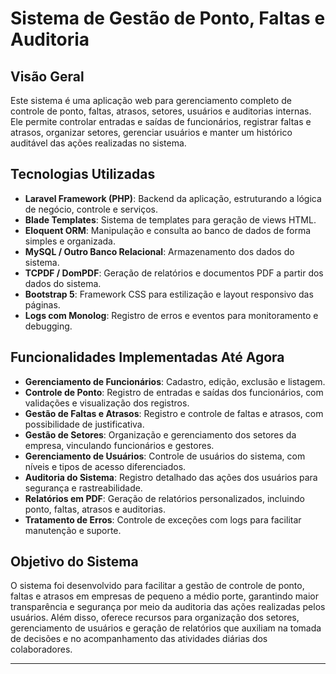 # Sistema de Gestão de Ponto, Faltas e Auditoria

## Visão Geral

Este sistema é uma aplicação web para gerenciamento completo de controle de ponto, faltas, atrasos, setores, usuários e auditorias internas. Ele permite controlar entradas e saídas de funcionários, registrar faltas e atrasos, organizar setores, gerenciar usuários e manter um histórico auditável das ações realizadas no sistema.

## Tecnologias Utilizadas

- **Laravel Framework (PHP)**: Backend da aplicação, estruturando a lógica de negócio, controle e serviços.
- **Blade Templates**: Sistema de templates para geração de views HTML.
- **Eloquent ORM**: Manipulação e consulta ao banco de dados de forma simples e organizada.
- **MySQL / Outro Banco Relacional**: Armazenamento dos dados do sistema.
- **TCPDF / DomPDF**: Geração de relatórios e documentos PDF a partir dos dados do sistema.
- **Bootstrap 5**: Framework CSS para estilização e layout responsivo das páginas.
- **Logs com Monolog**: Registro de erros e eventos para monitoramento e debugging.

## Funcionalidades Implementadas Até Agora

- **Gerenciamento de Funcionários**: Cadastro, edição, exclusão e listagem.
- **Controle de Ponto**: Registro de entradas e saídas dos funcionários, com validações e visualização dos registros.
- **Gestão de Faltas e Atrasos**: Registro e controle de faltas e atrasos, com possibilidade de justificativa.
- **Gestão de Setores**: Organização e gerenciamento dos setores da empresa, vinculando funcionários e gestores.
- **Gerenciamento de Usuários**: Controle de usuários do sistema, com níveis e tipos de acesso diferenciados.
- **Auditoria do Sistema**: Registro detalhado das ações dos usuários para segurança e rastreabilidade.
- **Relatórios em PDF**: Geração de relatórios personalizados, incluindo ponto, faltas, atrasos e auditorias.
- **Tratamento de Erros**: Controle de exceções com logs para facilitar manutenção e suporte.

## Objetivo do Sistema

O sistema foi desenvolvido para facilitar a gestão de controle de ponto, faltas e atrasos em empresas de pequeno a médio porte, garantindo maior transparência e segurança por meio da auditoria das ações realizadas pelos usuários. Além disso, oferece recursos para organização dos setores, gerenciamento de usuários e geração de relatórios que auxiliam na tomada de decisões e no acompanhamento das atividades diárias dos colaboradores.

---
